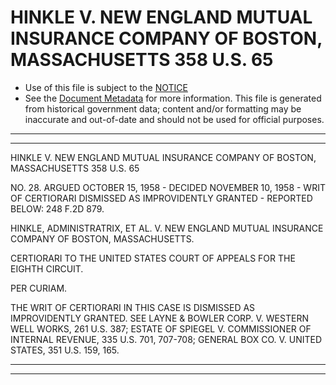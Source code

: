 ---
---

# HINKLE V. NEW ENGLAND MUTUAL INSURANCE COMPANY OF BOSTON, MASSACHUSETTS 358 U.S. 65

* Use of this file is subject to the [NOTICE](https://github.com/publicdocs/notice/blob/master/NOTICE)
* See the [Document Metadata](../../../) for more information.
  This file is generated from historical government data; content and/or formatting may be inaccurate and out-of-date and should not be used for official purposes.

----------
----------

HINKLE V. NEW ENGLAND MUTUAL INSURANCE COMPANY OF BOSTON, MASSACHUSETTS 358 U.S. 65

NO. 28.  ARGUED OCTOBER 15, 1958 - DECIDED NOVEMBER 10, 1958 - WRIT OF CERTIORARI DISMISSED AS IMPROVIDENTLY GRANTED - REPORTED BELOW:  248 F.2D 879.

HINKLE, ADMINISTRATRIX, ET AL. V. NEW ENGLAND MUTUAL INSURANCE COMPANY OF BOSTON, MASSACHUSETTS.

CERTIORARI TO THE UNITED STATES COURT OF APPEALS FOR THE EIGHTH CIRCUIT.

PER CURIAM.

THE WRIT OF CERTIORARI IN THIS CASE IS DISMISSED AS IMPROVIDENTLY GRANTED.  SEE LAYNE & BOWLER CORP. V. WESTERN WELL WORKS, 261 U.S. 387; ESTATE OF SPIEGEL V. COMMISSIONER OF INTERNAL REVENUE, 335 U.S. 701, 707-708; GENERAL BOX CO. V. UNITED STATES, 351 U.S. 159, 165.


----------
----------

